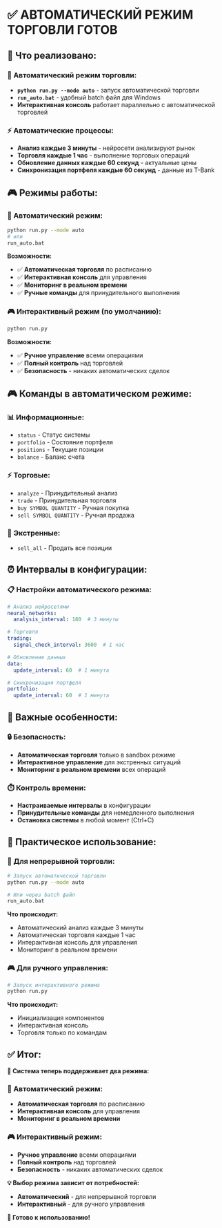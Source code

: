 # ✅ АВТОМАТИЧЕСКИЙ РЕЖИМ ТОРГОВЛИ ГОТОВ

## 🎯 **Что реализовано:**

### **🤖 Автоматический режим торговли:**
- **`python run.py --mode auto`** - запуск автоматической торговли
- **`run_auto.bat`** - удобный batch файл для Windows
- **Интерактивная консоль** работает параллельно с автоматической торговлей

### **⚡ Автоматические процессы:**
- **Анализ каждые 3 минуты** - нейросети анализируют рынок
- **Торговля каждые 1 час** - выполнение торговых операций
- **Обновление данных каждые 60 секунд** - актуальные цены
- **Синхронизация портфеля каждые 60 секунд** - данные из T-Bank

## 🎮 **Режимы работы:**

### **🤖 Автоматический режим:**
```bash
python run.py --mode auto
# или
run_auto.bat
```

**Возможности:**
- ✅ **Автоматическая торговля** по расписанию
- ✅ **Интерактивная консоль** для управления
- ✅ **Мониторинг в реальном времени**
- ✅ **Ручные команды** для принудительного выполнения

### **🎮 Интерактивный режим (по умолчанию):**
```bash
python run.py
```

**Возможности:**
- ✅ **Ручное управление** всеми операциями
- ✅ **Полный контроль** над торговлей
- ✅ **Безопасность** - никаких автоматических сделок

## 🎮 **Команды в автоматическом режиме:**

### **📊 Информационные:**
- `status` - Статус системы
- `portfolio` - Состояние портфеля
- `positions` - Текущие позиции
- `balance` - Баланс счета

### **⚡ Торговые:**
- `analyze` - Принудительный анализ
- `trade` - Принудительная торговля
- `buy SYMBOL QUANTITY` - Ручная покупка
- `sell SYMBOL QUANTITY` - Ручная продажа

### **🚨 Экстренные:**
- `sell_all` - Продать все позиции

## ⏰ **Интервалы в конфигурации:**

### **📋 Настройки автоматического режима:**
```yaml
# Анализ нейросетями
neural_networks:
  analysis_interval: 180  # 3 минуты

# Торговля
trading:
  signal_check_interval: 3600  # 1 час

# Обновление данных
data:
  update_interval: 60  # 1 минута

# Синхронизация портфеля
portfolio:
  update_interval: 60  # 1 минута
```

## 🚨 **Важные особенности:**

### **🔒 Безопасность:**
- **Автоматическая торговля** только в sandbox режиме
- **Интерактивное управление** для экстренных ситуаций
- **Мониторинг в реальном времени** всех операций

### **⏱️ Контроль времени:**
- **Настраиваемые интервалы** в конфигурации
- **Принудительные команды** для немедленного выполнения
- **Остановка системы** в любой момент (Ctrl+C)

## 🎯 **Практическое использование:**

### **🤖 Для непрерывной торговли:**
```bash
# Запуск автоматической торговли
python run.py --mode auto

# Или через batch файл
run_auto.bat
```

**Что происходит:**
- Автоматический анализ каждые 3 минуты
- Автоматическая торговля каждые 1 час
- Интерактивная консоль для управления
- Мониторинг в реальном времени

### **🎮 Для ручного управления:**
```bash
# Запуск интерактивного режима
python run.py
```

**Что происходит:**
- Инициализация компонентов
- Интерактивная консоль
- Торговля только по командам

## ✅ **Итог:**

**🎯 Система теперь поддерживает два режима:**

### **🤖 Автоматический режим:**
- **Автоматическая торговля** по расписанию
- **Интерактивная консоль** для управления
- **Мониторинг в реальном времени**

### **🎮 Интерактивный режим:**
- **Ручное управление** всеми операциями
- **Полный контроль** над торговлей
- **Безопасность** - никаких автоматических сделок

**💡 Выбор режима зависит от потребностей:**
- **Автоматический** - для непрерывной торговли
- **Интерактивный** - для ручного управления

**🚀 Готово к использованию!**
